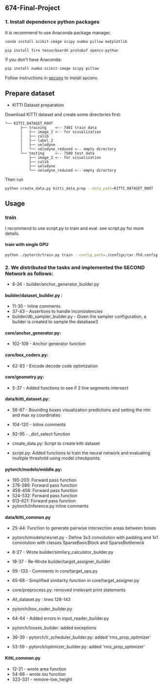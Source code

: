 ## 674-Final-Project

### 1. Install dependence python packages

It is recommend to use Anaconda package manager.

```bash
conda install scikit-image scipy numba pillow matplotlib
```

```bash
pip install fire tensorboardX protobuf opencv-python
```

If you don't have Anaconda:

```bash
pip install numba scikit-image scipy pillow
```

Follow instructions in [spconv](https://github.com/traveller59/spconv) to install spconv. 

## Prepare dataset

* KITTI Dataset preparation

Download KITTI dataset and create some directories first:

```plain
└── KITTI_DATASET_ROOT
       ├── training    <-- 7481 train data
       |   ├── image_2 <-- for visualization
       |   ├── calib
       |   ├── label_2
       |   ├── velodyne
       |   └── velodyne_reduced <-- empty directory
       └── testing     <-- 7580 test data
           ├── image_2 <-- for visualization
           ├── calib
           ├── velodyne
           └── velodyne_reduced <-- empty directory
```

Then run
```bash
python create_data.py kitti_data_prep --data_path=KITTI_DATASET_ROOT
```

## Usage

### train

I recommend to use script.py to train and eval. see script.py for more details.

#### train with single GPU

```bash
python ./pytorch/train.py train --config_path=./configs/car.fhd.config --model_dir=/path/to/model_dir
```


### 2. We distributed the tasks and implemented the SECOND Network as follows:

- 8-26 - builder/anchor_generator_builder.py
#### builder/dataset_builder.py : 
- 11-30 - Inline comments
- 37-43 - Assertions to handle inconsistencies
- builder/db_sampler_builder.py - Given the sampler configuration, a builder is created to sample the database3
#### core/anchor_generator.py:
- 102-109 - Anchor generator function
#### core/box_coders.py:
- 62-83 - Encode decode code optimization
#### core/geometry.py:
- 5-37 - Added functions to see if 2 line segments intersect
#### data/kitti_dataset.py:
- 58-67 - Bounding boxes visualization predictions and setting the min and max xy coordinates
- 104-120 - Inline comments
- 92-95 - _dict_select function

- create_data.py: Script to create kitti dataset
- script.py: Added functions to train the neural network and evaluating multiple threshold using model checkpoints 

#### pytorch/models/middle.py:
- 195-203: Forward pass function
- 278-286: Forward pass function
- 458-456: Forward pass function
- 524-532: Forward pass function
- 613-621: Forward pass function
- pytorch/Inference.py inline comments

#### data/kitti_common.py
- 25-44: Function to generate pairwise intersection areas between boxes
- pytorch/models/resnet.py - Define 3x3 convolution with padding and 1x1 convolution with classes SparseBasicBlock and SparseBottleneck

- 8-27 - Wrote builder/similary_calculator_builder.py
- 18-37 - Re-Wrote builder/target_assigner_builder
- 99 -133 - Comments in core/target_ops.py
- 65-68 - Simplified similarity function in core/target_assigner.py
- core/preprocess.py: removed irrelevant print statements
- All_dataset.py : lines 128-143
- pytorch/box_coder_builder.py
- 64-64 - Added errors in input_reader_builder.py
- pytorch/losses_builder: added exceptions
- 36-39 - pytorch/lr_scheduler_builder.py: added ‘rms_prop_optimizer’
- 53-59 - pytorch/optimizer_builder.py: added ‘rms_prop_optimizer’

#### Kitti_common.py 
- 12-21 - wrote area function
- 54-66 - wrote iou function
- 323-331 - remove-low_height




